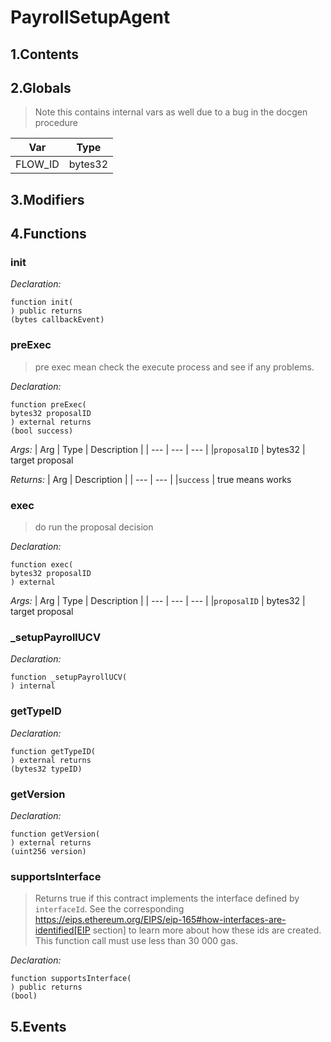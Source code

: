 # PayrollSetupAgent





## 1.Contents
<!-- START doctoc -->
<!-- END doctoc -->

## 2.Globals

> Note this contains internal vars as well due to a bug in the docgen procedure

| Var | Type |
| --- | --- |
| FLOW_ID | bytes32 |

## 3.Modifiers

## 4.Functions

### init



*Declaration:*
```solidity
function init(
) public returns
(bytes callbackEvent)
```




### preExec

> pre exec mean check the execute process and see if any problems.


*Declaration:*
```solidity
function preExec(
bytes32 proposalID
) external returns
(bool success)
```

*Args:*
| Arg | Type | Description |
| --- | --- | --- |
|`proposalID` | bytes32 | target proposal

*Returns:*
| Arg | Description |
| --- | --- |
|`success` | true means works

### exec

> do run the proposal decision


*Declaration:*
```solidity
function exec(
bytes32 proposalID
) external
```

*Args:*
| Arg | Type | Description |
| --- | --- | --- |
|`proposalID` | bytes32 | target proposal


### _setupPayrollUCV



*Declaration:*
```solidity
function _setupPayrollUCV(
) internal
```




### getTypeID



*Declaration:*
```solidity
function getTypeID(
) external returns
(bytes32 typeID)
```




### getVersion



*Declaration:*
```solidity
function getVersion(
) external returns
(uint256 version)
```




### supportsInterface

> Returns true if this contract implements the interface defined by
`interfaceId`. See the corresponding
https://eips.ethereum.org/EIPS/eip-165#how-interfaces-are-identified[EIP section]
to learn more about how these ids are created.
This function call must use less than 30 000 gas.

*Declaration:*
```solidity
function supportsInterface(
) public returns
(bool)
```




## 5.Events

